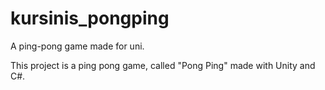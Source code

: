 # kursinis_pongping
A ping-pong game made for uni.

This project is a ping pong game, called "Pong Ping" made with Unity and C#. 
